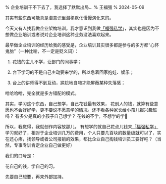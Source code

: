 % 企业培训干不下去了，我选择了默默出局...
% 王福强
% 2024-05-09


其实有些东西可能真是潜意识里潜移默化慢慢演化来的。

今天又有人找我做企业架构培训，我才意识到我做[「福强私学](https://edu.afoo.me/)」，其实也是因为不想做企业培训或者说对企业培训这种业务没法喜欢起来。

最早做企业培训的经历给我的感受是，企业培训其实很多都是参与的多方都“心怀鬼胎”（一种比喻，不一定是贬义词）：

1. 花钱的主儿不学，让部门的同事学；

2. 台下学习的不是自己主动要来学的，所以急着回家抱娃、娱乐；

3. 台上的讲师得不到互动，尴尬地自嗨才能屏蔽某种失落感；

哈哈哈哈，完全就是多方错配的模式。

其实，学习这个东西，自己想学，自己花钱最有效果， 花别人的钱，就算有些意愿也不会好好学，更不要说不愿意学的情况。还不看各种家长给小孩儿报兴趣班吗？ 有多少是真的小孩子自己想学？ 花钱的不学，不想学的学🤣

所以，我觉得，我就创作内容放那儿， 有想学的就自己花点儿钱来[「福强私学」](https://kb.afoo.me)学习就好了，相对于企业培训几万的费用，个人只要几百块的数量级就可以了，实在还心疼，找领导或者公司报销的效果，都比企业自己掏钱培训员工要好吧？（当然，专事专训肯定企业自己做更好）

我们的口号是：

花自己的钱，学自己的习。

先要自己想要，再来外部加持。


